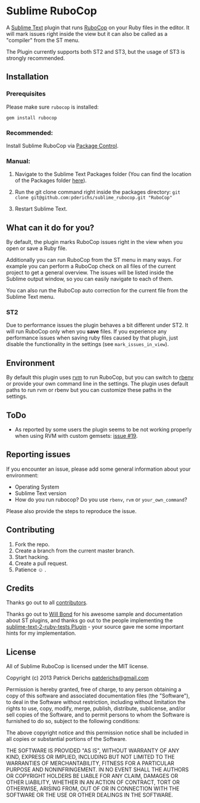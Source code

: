 # Sublime RuboCop

A [Sublime Text](http://www.sublimetext.com/) plugin that runs [RuboCop](https://github.com/bbatsov/rubocop) on your Ruby files in the editor. It will mark issues right inside the view but it can also be called as a "compiler" from the ST menu.

The Plugin currently supports both ST2 and ST3, but the usage of ST3 is strongly recommended.

## Installation

### Prerequisites

Please make sure `rubocop` is installed:

`gem install rubocop`

### Recommended:

Install Sublime RuboCop via [Package Control](http://wbond.net/sublime_packages/package_control).

### Manual:

1. Navigate to the Sublime Text Packages folder (You can find the location of the Packages folder [here](http://docs.sublimetext.info/en/latest/basic_concepts.html#the-data-directory)).

2. Run the git clone command right inside the packages directory: `git clone git@github.com:pderichs/sublime_rubocop.git "RuboCop"`

3. Restart Sublime Text.

## What can it do for you?

By default, the plugin marks RuboCop issues right in the view when you open or save a Ruby file.

Additionally you can run RuboCop from the ST menu in many ways. For example you can perform a RuboCop check on all files of the current project to get a general overview. The issues will be listed inside the Sublime output window, so you can easily navigate to each of them.

You can also run the RuboCop auto correction for the current file from the Sublime Text menu.

### ST2

Due to performance issues the plugin behaves a bit different under ST2. It will run RuboCop only when you **save** files. If you experience any performance issues when saving ruby files caused by that plugin, just disable the functionality in the settings (see ```mark_issues_in_view```).

## Environment

By default this plugin uses [rvm](https://rvm.io/) to run RuboCop, but you can switch to [rbenv](https://github.com/sstephenson/rbenv) or provide your own command line in the settings. The plugin uses default paths to run rvm or rbenv but you can customize these paths in the settings.

## ToDo

* As reported by some users the plugin seems to be not working properly when using RVM with custom gemsets: [issue #19](https://github.com/pderichs/sublime_rubocop/issues/19).

## Reporting issues

If you encounter an issue, please add some general information about your environment:

* Operating System
* Sublime Text version
* How do you run rubocop? Do you use `rbenv`, `rvm` or `your_own_command`?

Please also provide the steps to reproduce the issue.

## Contributing

1. Fork the repo.
2. Create a branch from the current master branch.
3. Start hacking.
4. Create a pull request.
5. Patience :relaxed: .

## Credits

Thanks go out to all [contributors](https://github.com/pderichs/sublime_rubocop/graphs/contributors).

Thanks go out to [Will Bond](https://github.com/wbond) for his awesome sample and documentation about ST plugins, and thanks go out to the people implementing the [sublime-text-2-ruby-tests Plugin](https://github.com/maltize/sublime-text-2-ruby-tests) - your source gave me some important hints for my implementation.

## License

All of Sublime RuboCop is licensed under the MIT license.

  Copyright (c) 2013 Patrick Derichs <patderichs@gmail.com>

  Permission is hereby granted, free of charge, to any person obtaining a copy
  of this software and associated documentation files (the "Software"), to deal
  in the Software without restriction, including without limitation the rights
  to use, copy, modify, merge, publish, distribute, sublicense, and/or sell
  copies of the Software, and to permit persons to whom the Software is
  furnished to do so, subject to the following conditions:

  The above copyright notice and this permission notice shall be included in
  all copies or substantial portions of the Software.

  THE SOFTWARE IS PROVIDED "AS IS", WITHOUT WARRANTY OF ANY KIND, EXPRESS OR
  IMPLIED, INCLUDING BUT NOT LIMITED TO THE WARRANTIES OF MERCHANTABILITY,
  FITNESS FOR A PARTICULAR PURPOSE AND NONINFRINGEMENT. IN NO EVENT SHALL THE
  AUTHORS OR COPYRIGHT HOLDERS BE LIABLE FOR ANY CLAIM, DAMAGES OR OTHER
  LIABILITY, WHETHER IN AN ACTION OF CONTRACT, TORT OR OTHERWISE, ARISING FROM,
  OUT OF OR IN CONNECTION WITH THE SOFTWARE OR THE USE OR OTHER DEALINGS IN
  THE SOFTWARE.
